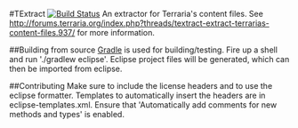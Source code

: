 #TExtract [![Build Status](https://drone.io/github.com/Antag99/TExtract/status.png)](https://drone.io/github.com/Antag99/TExtract/latest)
An extractor for Terraria's content files.
See http://forums.terraria.org/index.php?threads/textract-extract-terrarias-content-files.937/ for more information.

##Building from source
[Gradle](gradle.org) is used for building/testing. Fire up a shell and run './gradlew eclipse'. Eclipse project files will be generated, which can then be imported from eclipse.

##Contributing
Make sure to include the license headers and to use the eclipse formatter.
Templates to automatically insert the headers are in eclipse-templates.xml.
Ensure that 'Automatically add comments for new methods and types' is enabled.
